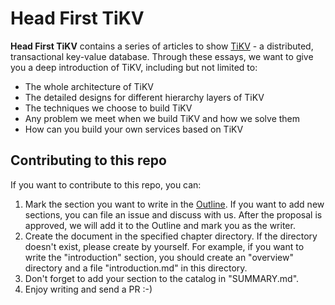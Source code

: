 # Head First TiKV

**Head First TiKV** contains a series of articles to show [TiKV](https://github.com/tikv/tikv) - a distributed, transactional key-value database. Through these essays, we want to give you a deep introduction of TiKV, including but not limited to:

- The whole architecture of TiKV
- The detailed designs for different hierarchy layers of TiKV
- The techniques we choose to build TiKV
- Any problem we meet when we build TiKV and how we solve them
- How can you build your own services based on TiKV

## Contributing to this repo

If you want to contribute to this repo, you can:

1. Mark the section you want to write in the [Outline](https://github.com/tikv/head-first-tikv/issues/1). If you want to add new sections, you can file an issue and discuss with us. After the proposal is approved, we will add it to the Outline and mark you as the writer.
2. Create the document in the specified chapter directory. If the directory doesn't exist, please create by yourself. For example, if you want to write the "introduction" section, you should create an "overview" directory and a file "introduction.md" in this directory. 
3. Don't forget to add your section to the catalog in "SUMMARY.md".
4. Enjoy writing and send a PR :-) 
